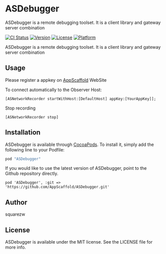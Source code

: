 # ASDebugger

ASDebugger is a remote debugging toolset. It is a client library and gateway server combination

[![CI Status](http://img.shields.io/travis/利伽/ASDebugger.svg?style=flat)](https://travis-ci.org/squarezw/ASDebugger)
[![Version](https://img.shields.io/cocoapods/v/ASDebugger.svg?style=flat)](http://cocoapods.org/pods/ASDebugger)
[![License](https://img.shields.io/cocoapods/l/ASDebugger.svg?style=flat)](http://cocoapods.org/pods/ASDebugger)
[![Platform](https://img.shields.io/cocoapods/p/ASDebugger.svg?style=flat)](http://cocoapods.org/pods/ASDebugger)

ASDebugger is a remote debugging toolset. It is a client library and gateway server combination

## Usage

Please register a appkey on [AppScaffold](http://www.appscaffold.net) WebSite

To connect automatically to the Observer Host:

```
[ASNetworkRecorder startWithHost:[DefaultHost] appKey:[YourAppKey]];
```

Stop recording

```
[ASNetworkRecorder stop]
```


## Installation

ASDebugger is available through [CocoaPods](http://cocoapods.org). To install
it, simply add the following line to your Podfile:

```ruby
pod "ASDebugger"
```

If you would like to use the latest version of ASDebugger, point to the Github repository directly.

```
pod 'ASDebugger', :git => 'https://github.com/AppScaffold/ASDebugger.git'
```

## Author

squarezw

## License

ASDebugger is available under the MIT license. See the LICENSE file for more info.
